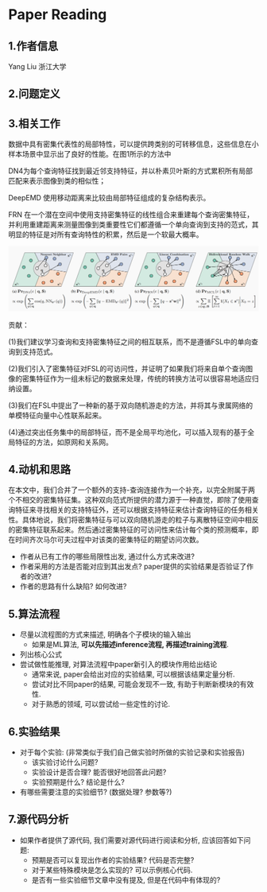 # Paper Reading

## 1.作者信息

Yang Liu 浙江大学

## 2.问题定义



## 3.相关工作

数据中具有密集代表性的局部特性，可以提供跨类别的可转移信息，这些信息在小样本场景中显示出了良好的性能。在图1所示的方法中

DN4为每个查询特征找到最近邻支持特征，并以朴素贝叶斯的方式累积所有局部匹配来表示图像到类的相似性；

DeepEMD 使用移动距离来比较由局部特征组成的复杂结构表示。

FRN 在一个潜在空间中使用支持密集特征的线性组合来重建每个查询密集特征，并利用重建距离来测量图像到类重要性它们都遵循一个单向查询到支持的范式，其明显的特征是对所有查询特性的积累，然后是一个软最大概率。

![](image-20221028165814862.png)

贡献：

(1)我们建议学习查询和支持密集特征之间的相互联系，而不是遵循FSL中的单向查询到支持范式。

(2)我们引入了密集特征对FSL的可访问性，并证明了如果我们将来自单个查询图像的密集特征作为一组未标记的数据来处理，传统的转换方法可以很容易地适应归纳设置。

(3)我们在FSL中提出了一种新的基于双向随机游走的方法，并将其与隶属网络的单模特征向量中心性联系起来。

(4)通过突出任务集中的局部特征，而不是全局平均池化，可以插入现有的基于全局特征的方法，如原网和关系网。

## 4.动机和思路

在本文中，我们合并了一个额外的支持-查询连接作为一个补充，以完全附属于两个不相交的密集特征集。这种双向范式所提供的潜力源于一种直觉，即除了使用查询特征来寻找相关的支持特征外，还可以根据支持特征来估计查询特征的任务相关性。具体地说，我们将密集特征与可以双向随机游走的粒子与离散特征空间中相反的密集特征联系起来。然后通过密集特征的可访问性来估计每个类的预测概率，即在时间齐次马尔可夫过程中对该类的密集特征的期望访问次数。

- 作者从已有工作的哪些局限性出发, 通过什么方式来改进?
- 作者采用的方法是否能对应到其出发点? paper提供的实验结果是否验证了作者的改进?
- 作者的思路有什么缺陷? 如何改进?

## 5.算法流程

- 尽量以流程图的方式来描述, 明确各个子模块的输入输出
  - 如果是ML算法, **可以先描述inference流程, 再描述training流程**.
- 列出核心公式
- 尝试做性能推理, 对算法流程中paper新引入的模块作用给出结论
  - 通常来说, paper会给出对应的实验结果, 可以根据该结果定量分析.
  - 尝试对比不同paper的结果, 可能会发现不一致, 有助于判断新模块的有效性.
  - 对于熟悉的领域, 可以尝试给一些定性的讨论.

## 6.实验结果

- 对于每个实验: (非常类似于我们自己做实验时所做的实验记录和实验报告)
  - 该实验讨论什么问题?
  - 实验设计是否合理? 能否很好地回答此问题?
  - 实验预期是什么? 结论是什么?
- 有哪些需要注意的实验细节? (数据处理? 参数等?)

## 7.源代码分析

- 如果作者提供了源代码, 我们需要对源代码进行阅读和分析, 应该回答如下问题:
  - 预期是否可以复现出作者的实验结果? 代码是否完整?
  - 对于某些特殊模块是怎么实现的? 可以示例核心代码.
  - 是否有一些实验细节文章中没有提及, 但是在代码中有体现的?